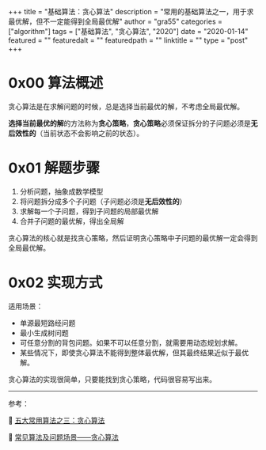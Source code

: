 +++
title = "基础算法：贪心算法"
description = "常用的基础算法之一，用于求最优解，但不一定能得到全局最优解"
author = "gra55"
categories = ["algorithm"]
tags = ["基础算法", "贪心算法", "2020"]
date = "2020-01-14"
featured = ""
featuredalt = ""
featuredpath = ""
linktitle = ""
type = "post"
+++

# 0x00 算法概述

贪心算法是在求解问题的时候，总是选择当前最优的解，不考虑全局最优解。

**选择当前最优的解**的方法称为**贪心策略**，**贪心策略**必须保证拆分的子问题必须是**无后效性的**（当前状态不会影响之前的状态）。

# 0x01 解题步骤

1. 分析问题，抽象成数学模型
2. 将问题拆分成多个子问题（子问题必须是**无后效性的**）
3. 求解每一个子问题，得到子问题的局部最优解
4. 合并子问题的最优解，得出全局解

贪心算法的核心就是找贪心策略，然后证明贪心策略中子问题的最优解一定会得到全局最优解。

# 0x02 实现方式

适用场景：
+ 单源最短路经问题 
+ 最小生成树问题 
+ 可任意分割的背包问题。如果不可以任意分割，就需要用动态规划求解。 
+ 某些情况下，即使贪心算法不能得到整体最优解，但其最终结果近似于最优解。

贪心算法的实现很简单，只要能找到贪心策略，代码很容易写出来。

---
参考：

:pushpin:  [五大常用算法之三：贪心算法](https://www.cnblogs.com/steven_oyj/archive/2010/05/22/1741375.html)

:pushpin:  [常见算法及问题场景——贪心算法](https://blog.csdn.net/a345017062/article/details/52443781)
